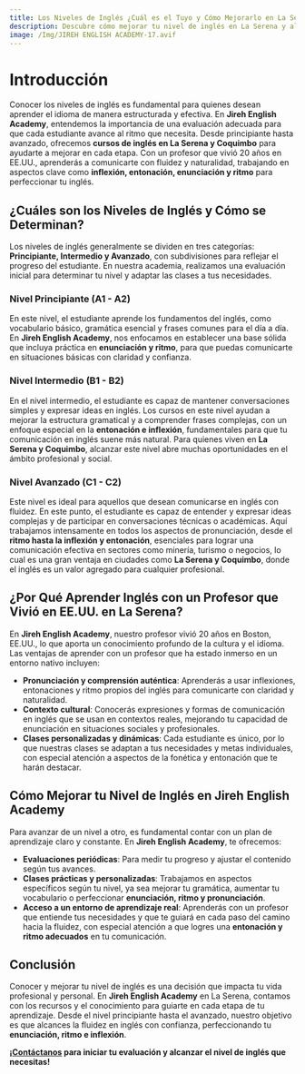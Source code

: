 ```yaml
---
title: Los Niveles de Inglés ¿Cuál es el Tuyo y Cómo Mejorarlo en La Serena?
description: Descubre cómo mejorar tu nivel de inglés en La Serena y alcanzar tus metas profesionales.
image: /Img/JIREH ENGLISH ACADEMY-17.avif
---
```


# Introducción

Conocer los niveles de inglés es fundamental para quienes desean aprender el idioma de manera estructurada y efectiva. En **Jireh English Academy**, entendemos la importancia de una evaluación adecuada para que cada estudiante avance al ritmo que necesita. Desde principiante hasta avanzado, ofrecemos **cursos de inglés en La Serena y Coquimbo** para ayudarte a mejorar en cada etapa. Con un profesor que vivió 20 años en EE.UU., aprenderás a comunicarte con fluidez y naturalidad, trabajando en aspectos clave como **inflexión, entonación, enunciación y ritmo** para perfeccionar tu inglés.

## ¿Cuáles son los Niveles de Inglés y Cómo se Determinan?

Los niveles de inglés generalmente se dividen en tres categorías: **Principiante, Intermedio y Avanzado**, con subdivisiones para reflejar el progreso del estudiante. En nuestra academia, realizamos una evaluación inicial para determinar tu nivel y adaptar las clases a tus necesidades.

### Nivel Principiante (A1 - A2)

En este nivel, el estudiante aprende los fundamentos del inglés, como vocabulario básico, gramática esencial y frases comunes para el día a día. En **Jireh English Academy**, nos enfocamos en establecer una base sólida que incluya práctica en **enunciación y ritmo**, para que puedas comunicarte en situaciones básicas con claridad y confianza.

### Nivel Intermedio (B1 - B2)

En el nivel intermedio, el estudiante es capaz de mantener conversaciones simples y expresar ideas en inglés. Los cursos en este nivel ayudan a mejorar la estructura gramatical y a comprender frases complejas, con un enfoque especial en la **entonación e inflexión**, fundamentales para que tu comunicación en inglés suene más natural. Para quienes viven en **La Serena y Coquimbo**, alcanzar este nivel abre muchas oportunidades en el ámbito profesional y social.

### Nivel Avanzado (C1 - C2)

Este nivel es ideal para aquellos que desean comunicarse en inglés con fluidez. En este punto, el estudiante es capaz de entender y expresar ideas complejas y de participar en conversaciones técnicas o académicas. Aquí trabajamos intensamente en todos los aspectos de pronunciación, desde el **ritmo hasta la inflexión y entonación**, esenciales para lograr una comunicación efectiva en sectores como minería, turismo o negocios, lo cual es una gran ventaja en ciudades como **La Serena y Coquimbo**, donde el inglés es un valor agregado para cualquier profesional.

## ¿Por Qué Aprender Inglés con un Profesor que Vivió en EE.UU. en La Serena?

En **Jireh English Academy**, nuestro profesor vivió 20 años en Boston, EE.UU., lo que aporta un conocimiento profundo de la cultura y el idioma. Las ventajas de aprender con un profesor que ha estado inmerso en un entorno nativo incluyen:

-   **Pronunciación y comprensión auténtica**: Aprenderás a usar inflexiones, entonaciones y ritmo propios del inglés para comunicarte con claridad y naturalidad.
-   **Contexto cultural**: Conocerás expresiones y formas de comunicación en inglés que se usan en contextos reales, mejorando tu capacidad de enunciación en situaciones sociales y profesionales.
-   **Clases personalizadas y dinámicas**: Cada estudiante es único, por lo que nuestras clases se adaptan a tus necesidades y metas individuales, con especial atención a aspectos de la fonética y entonación que te harán destacar.

## Cómo Mejorar tu Nivel de Inglés en Jireh English Academy

Para avanzar de un nivel a otro, es fundamental contar con un plan de aprendizaje claro y constante. En **Jireh English Academy**, te ofrecemos:

-   **Evaluaciones periódicas**: Para medir tu progreso y ajustar el contenido según tus avances.
-   **Clases prácticas y personalizadas**: Trabajamos en aspectos específicos según tu nivel, ya sea mejorar tu gramática, aumentar tu vocabulario o perfeccionar **enunciación, ritmo y pronunciación**.
-   **Acceso a un entorno de aprendizaje real**: Aprenderás con un profesor que entiende tus necesidades y que te guiará en cada paso del camino hacia la fluidez, con especial atención a que logres una **entonación y ritmo adecuados** en tu comunicación.

## Conclusión

Conocer y mejorar tu nivel de inglés es una decisión que impacta tu vida profesional y personal. En **Jireh English Academy** en La Serena, contamos con los recursos y el conocimiento para guiarte en cada etapa de tu aprendizaje. Desde el nivel principiante hasta el avanzado, nuestro objetivo es que alcances la fluidez en inglés con confianza, perfeccionando tu **enunciación, ritmo e inflexión**.

**¡[Contáctanos](/#Contacto) para iniciar tu evaluación y alcanzar el nivel de inglés que necesitas!**
